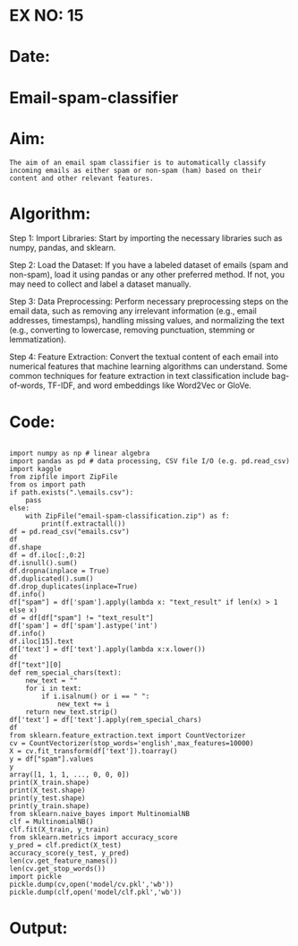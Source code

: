 # EX NO: 15

# Date:

# Email-spam-classifier

# Aim:
    The aim of an email spam classifier is to automatically classify incoming emails as either spam or non-spam (ham) based on their content and other relevant features. 
    
# Algorithm:

Step 1: Import Libraries: Start by importing the necessary libraries such as numpy, pandas, and sklearn.

Step 2: Load the Dataset: If you have a labeled dataset of emails (spam and non-spam), load it using pandas or any other preferred method. If not, you may need to collect and label a dataset manually.

Step 3: Data Preprocessing: Perform necessary preprocessing steps on the email data, such as removing any irrelevant information (e.g., email addresses, timestamps), handling missing values, and normalizing the text (e.g., converting to lowercase, removing punctuation, stemming or lemmatization).

Step 4: Feature Extraction: Convert the textual content of each email into numerical features that machine learning algorithms can understand. Some common techniques for feature extraction in text classification include bag-of-words, TF-IDF, and word embeddings like Word2Vec or GloVe.


# Code:

```

import numpy as np # linear algebra
import pandas as pd # data processing, CSV file I/O (e.g. pd.read_csv)
import kaggle
from zipfile import ZipFile
from os import path
if path.exists(".\emails.csv"):
    pass
else:
    with ZipFile("email-spam-classification.zip") as f:
        print(f.extractall())
df = pd.read_csv("emails.csv")
df
df.shape
df = df.iloc[:,0:2]
df.isnull().sum()
df.dropna(inplace = True)
df.duplicated().sum()
df.drop_duplicates(inplace=True)
df.info()
df["spam"] = df['spam'].apply(lambda x: "text_result" if len(x) > 1 else x) 
df = df[df["spam"] != "text_result"]
df['spam'] = df['spam'].astype('int')
df.info()
df.iloc[15].text
df['text'] = df['text'].apply(lambda x:x.lower())
df
df["text"][0]
def rem_special_chars(text):
    new_text = ""
    for i in text:
        if i.isalnum() or i == " ":
            new_text += i
    return new_text.strip()
df['text'] = df['text'].apply(rem_special_chars)
df
from sklearn.feature_extraction.text import CountVectorizer
cv = CountVectorizer(stop_words='english',max_features=10000)
X = cv.fit_transform(df['text']).toarray()
y = df["spam"].values
y
array([1, 1, 1, ..., 0, 0, 0])
print(X_train.shape)
print(X_test.shape)
print(y_test.shape)
print(y_train.shape)
from sklearn.naive_bayes import MultinomialNB
clf = MultinomialNB()
clf.fit(X_train, y_train)
from sklearn.metrics import accuracy_score
y_pred = clf.predict(X_test)
accuracy_score(y_test, y_pred)
len(cv.get_feature_names())
len(cv.get_stop_words())
import pickle
pickle.dump(cv,open('model/cv.pkl','wb'))
pickle.dump(clf,open('model/clf.pkl','wb'))

```

# Output:





